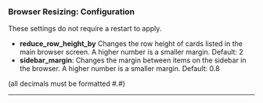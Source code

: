 ### Browser Resizing: Configuration

These settings do not require a restart to apply.

- **reduce_row_height_by** Changes the row height of cards listed in the main browser screen. A higher number is a smaller margin. Default: 2
- **sidebar_margin**: Changes the margin between items on the sidebar in the browser. A higher number is a smaller margin. Default: 0.8

(all decimals must be formatted #.#)

---